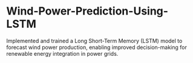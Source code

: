 # Wind-Power-Prediction-Using-LSTM
Implemented and trained a Long Short-Term Memory (LSTM)  model to forecast wind power production, enabling improved decision-making for renewable energy integration in power grids.
